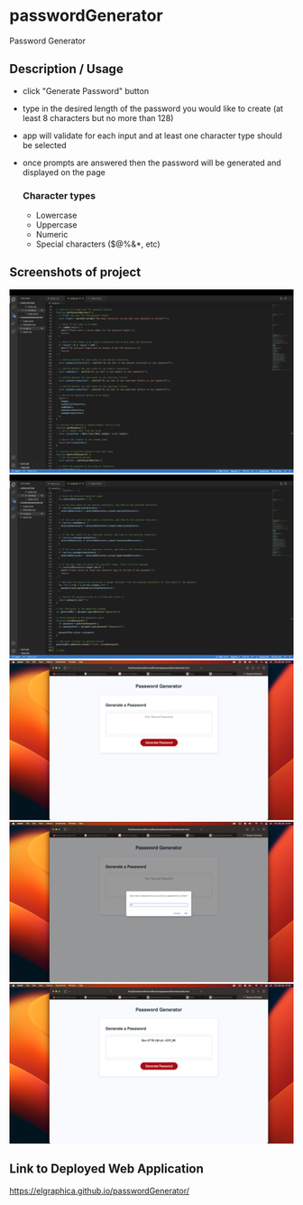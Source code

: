 # passwordGenerator

Password Generator

## Description / Usage

- click "Generate Password" button
- type in the desired length of the password you would like to create (at least 8 characters but no more than 128)
- app will validate for each input and at least one character type should be selected
- once prompts are answered then the password will be generated and displayed on the page

    ### Character types
     * Lowercase
     * Uppercase
     * Numeric
     * Special characters ($@%&*, etc)


## Screenshots of project

![Screenshot](img/Screenshot%202023-01-26%20at%2021.41.23.png)
![Screenshot](img/Screenshot%202023-01-26%20at%2021.41.38.png)
![Screenshot](img/Screenshot%202023-01-26%20at%2021.41.23%20(2).png)
![Screenshot](img/Screenshot%202023-01-26%20at%2021.41.57%20(2).png)
![Screenshot](img/Screenshot%202023-01-26%20at%2021.42.07%20(2).png)

## Link to Deployed Web Application

https://elgraphica.github.io/passwordGenerator/
